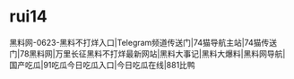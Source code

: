 # rui14
黑料网-0623-黑料不打烊入口|Telegram频道传送门|74猫导航主站|74猫传送门|78黑料网|万里长征黑料不打烊最新网站|黑料大事记|黑料大爆料|黑料网导航|国产吃瓜|91吃瓜今日吃瓜入口|今日吃瓜在线|881比鸭

